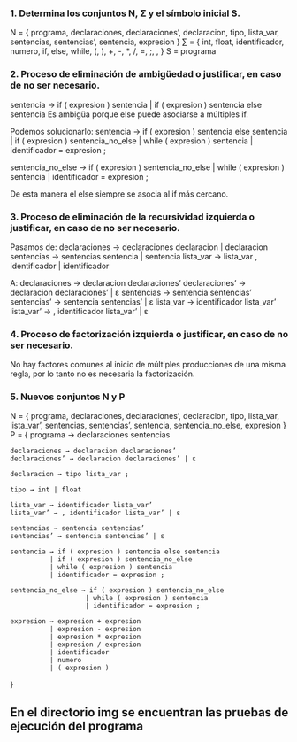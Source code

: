 ### 1. Determina los conjuntos N, Σ y el símbolo inicial S. ###
N = {
  programa, declaraciones, declaraciones’, declaracion,
  tipo, lista_var, sentencias, sentencias’, sentencia,
  expresion
}
∑ = {
  int, float, identificador, numero, if, else, while,
  (, ), +, -, *, /, =, ;, ,
}
S = programa

### 2. Proceso de eliminación de ambigüedad o justificar, en caso de no ser necesario. ###
sentencia → if ( expresion ) sentencia | if ( expresion ) sentencia else sentencia
Es ambigüa porque else puede asociarse a múltiples if.

Podemos solucionarlo:
sentencia → if ( expresion ) sentencia else sentencia
          | if ( expresion ) sentencia_no_else
          | while ( expresion ) sentencia
          | identificador = expresion ;

sentencia_no_else → if ( expresion ) sentencia_no_else
                  | while ( expresion ) sentencia
                  | identificador = expresion ;

De esta manera el else siempre se asocia al if más cercano.

### 3. Proceso de eliminación de la recursividad izquierda o justificar, en caso de no ser necesario. ###
Pasamos de: 
declaraciones → declaraciones declaracion | declaracion
sentencias → sentencias sentencia | sentencia
lista_var → lista_var , identificador | identificador

A: 
declaraciones → declaracion declaraciones’
declaraciones’ → declaracion declaraciones’ | ε
sentencias → sentencia sentencias’
sentencias’ → sentencia sentencias’ | ε
lista_var → identificador lista_var’
lista_var’ → , identificador lista_var’ | ε

### 4. Proceso de factorización izquierda o justificar, en caso de no ser necesario. ###
No hay factores comunes al inicio de múltiples producciones 
de una misma regla, por lo tanto no es necesaria la factorización.

### 5. Nuevos conjuntos N y P ###
N = {
  programa, declaraciones, declaraciones’, declaracion,
  tipo, lista_var, lista_var’, sentencias, sentencias’,
  sentencia, sentencia_no_else, expresion
}
P = {
    programa → declaraciones sentencias

    declaraciones → declaracion declaraciones’
    declaraciones’ → declaracion declaraciones’ | ε

    declaracion → tipo lista_var ;

    tipo → int | float

    lista_var → identificador lista_var’
    lista_var’ → , identificador lista_var’ | ε

    sentencias → sentencia sentencias’
    sentencias’ → sentencia sentencias’ | ε

    sentencia → if ( expresion ) sentencia else sentencia
              | if ( expresion ) sentencia_no_else
              | while ( expresion ) sentencia
              | identificador = expresion ;

    sentencia_no_else → if ( expresion ) sentencia_no_else
                       | while ( expresion ) sentencia
                       | identificador = expresion ;

    expresion → expresion + expresion
              | expresion - expresion
              | expresion * expresion
              | expresion / expresion
              | identificador
              | numero
              | ( expresion )
}

## En el directorio img se encuentran las pruebas de ejecución del programa ##